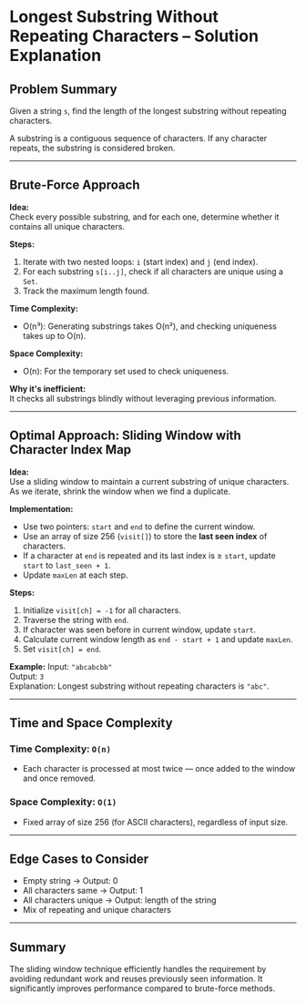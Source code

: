 # Longest Substring Without Repeating Characters – Solution Explanation

## Problem Summary

Given a string `s`, find the length of the longest substring without repeating characters.

A substring is a contiguous sequence of characters. If any character repeats, the substring is considered broken.

---

## Brute-Force Approach

**Idea:**  
Check every possible substring, and for each one, determine whether it contains all unique characters.

**Steps:**
1. Iterate with two nested loops: `i` (start index) and `j` (end index).
2. For each substring `s[i..j]`, check if all characters are unique using a `Set`.
3. Track the maximum length found.

**Time Complexity:**
- O(n³): Generating substrings takes O(n²), and checking uniqueness takes up to O(n).

**Space Complexity:**
- O(n): For the temporary set used to check uniqueness.

**Why it's inefficient:**  
It checks all substrings blindly without leveraging previous information.

---

## Optimal Approach: Sliding Window with Character Index Map

**Idea:**  
Use a sliding window to maintain a current substring of unique characters. As we iterate, shrink the window when we find a duplicate.

**Implementation:**
- Use two pointers: `start` and `end` to define the current window.
- Use an array of size 256 (`visit[]`) to store the **last seen index** of characters.
- If a character at `end` is repeated and its last index is ≥ `start`, update `start` to `last_seen + 1`.
- Update `maxLen` at each step.

**Steps:**
1. Initialize `visit[ch] = -1` for all characters.
2. Traverse the string with `end`.
3. If character was seen before in current window, update `start`.
4. Calculate current window length as `end - start + 1` and update `maxLen`.
5. Set `visit[ch] = end`.

**Example:**
Input: `"abcabcbb"`  
Output: `3`  
Explanation: Longest substring without repeating characters is `"abc"`.

---

## Time and Space Complexity

### Time Complexity: `O(n)`
- Each character is processed at most twice — once added to the window and once removed.

### Space Complexity: `O(1)`
- Fixed array of size 256 (for ASCII characters), regardless of input size.

---

## Edge Cases to Consider

- Empty string → Output: 0
- All characters same → Output: 1
- All characters unique → Output: length of the string
- Mix of repeating and unique characters

---

## Summary

The sliding window technique efficiently handles the requirement by avoiding redundant work and reuses previously seen information. It significantly improves performance compared to brute-force methods.

